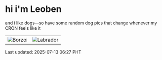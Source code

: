# hi i'm Leoben

and i like dogs—so have some random dog pics that change whenever my CRON feels like it

|  |  |
|--------|----------|
| ![Borzoi](https://random-dog-vercel.vercel.app/api/random-borzoi?v=1752359231) | ![Labrador](https://random-dog-vercel.vercel.app/api/random-labrador?v=1752359231) |

Last updated: 2025-07-13 06:27 PHT
